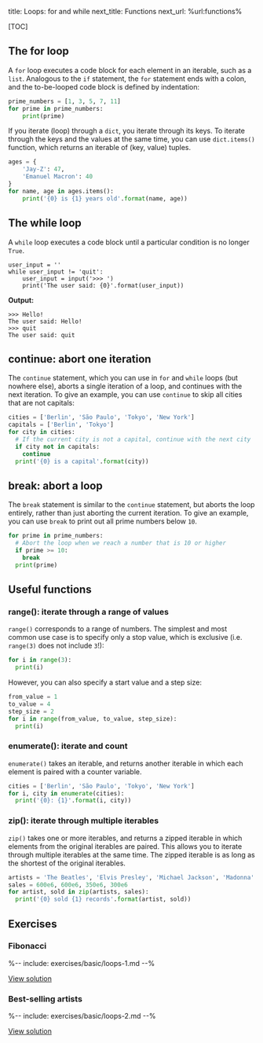 title: Loops: for and while
next_title: Functions
next_url: %url:functions%


[TOC]


## The for loop

A `for` loop executes a code block for each element in an iterable, such as a `list`. Analogous to the `if` statement, the `for` statement ends with a colon, and the to-be-looped code block is defined by indentation:


```python
prime_numbers = [1, 3, 5, 7, 11]
for prime in prime_numbers:
    print(prime)
```

If you iterate (loop) through a `dict`, you iterate through its keys. To iterate through the keys and the values at the same time, you can use `dict.items()` function, which returns an iterable of (key, value) tuples.


```python
ages = {
    'Jay-Z': 47,
    'Emanuel Macron': 40
}
for name, age in ages.items():
    print('{0} is {1} years old'.format(name, age))
```


## The while loop

A `while` loop executes a code block until a particular condition is no longer `True`.


~~~ .python
user_input = ''
while user_input != 'quit':
    user_input = input('>>> ')
    print('The user said: {0}'.format(user_input))
~~~

__Output:__

~~~
>>> Hello!
The user said: Hello!
>>> quit
The user said: quit
~~~


## continue: abort one iteration

The `continue` statement, which you can use in `for` and `while` loops (but nowhere else), aborts a single iteration of a loop, and continues with the next iteration. To give an example, you can use `continue` to skip all cities that are not capitals:


```python
cities = ['Berlin', 'São Paulo', 'Tokyo', 'New York']
capitals = ['Berlin', 'Tokyo']
for city in cities:
  # If the current city is not a capital, continue with the next city
  if city not in capitals:
    continue
  print('{0} is a capital'.format(city))
```


## break: abort a loop

The `break` statement is similar to the `continue` statement, but aborts the loop entirely, rather than just aborting the current iteration. To give an example, you can use `break` to print out all prime numbers below `10`.


```python
for prime in prime_numbers:
  # Abort the loop when we reach a number that is 10 or higher
  if prime >= 10:
    break
  print(prime)
```


## Useful functions

### range(): iterate through a range of values

`range()` corresponds to a range of numbers. The simplest and most common use case is to specify only a stop value, which is exclusive (i.e. `range(3)` does not include `3`!):

```python
for i in range(3):
  print(i)
```

However, you can also specify a start value and a step size:

```python
from_value = 1
to_value = 4
step_size = 2
for i in range(from_value, to_value, step_size):
  print(i)
```


### enumerate(): iterate and count

`enumerate()` takes an iterable, and returns another iterable in which each element is paired with a counter variable.

```python
cities = ['Berlin', 'São Paulo', 'Tokyo', 'New York']
for i, city in enumerate(cities):
  print('{0}: {1}'.format(i, city))
```


### zip(): iterate through multiple iterables

`zip()` takes one or more iterables, and returns a zipped iterable in which elements from the original iterables are paired. This allows you to iterate through multiple iterables at the same time. The zipped iterable is as long as the shortest of the original iterables.


```python
artists = 'The Beatles', 'Elvis Presley', 'Michael Jackson', 'Madonna'
sales = 600e6, 600e6, 350e6, 300e6
for artist, sold in zip(artists, sales):
  print('{0} sold {1} records'.format(artist, sold))
```


## Exercises

<div class='info-box' markdown=1>

### Fibonacci

%-- include: exercises/basic/loops-1.md --%

[View solution](%url:loops%-solution-1)

</div>

<div class='info-box' markdown=1>

### Best-selling artists

%-- include: exercises/basic/loops-2.md --%

[View solution](%url:loops%-solution-2)

</div>
